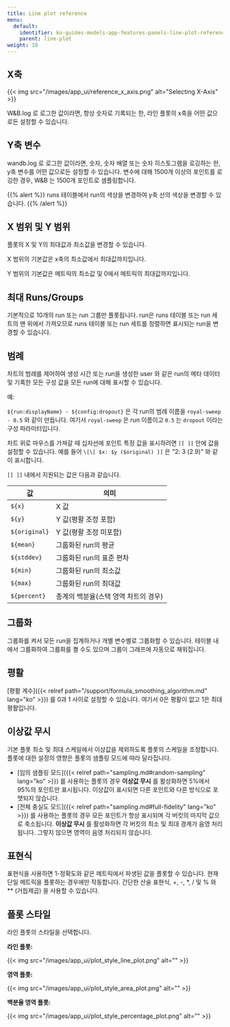 ```yaml
---
title: Line plot reference
menu:
  default:
    identifier: ko-guides-models-app-features-panels-line-plot-reference
    parent: line-plot
weight: 10
---
```


## X축

{{< img src="/images/app_ui/reference_x_axis.png" alt="Selecting X-Axis" >}}

W&B.log 로 로그한 값이라면, 항상 숫자로 기록되는 한, 라인 플롯의 x축을 어떤 값으로든 설정할 수 있습니다.

## Y축 변수

wandb.log 로 로그한 값이라면, 숫자, 숫자 배열 또는 숫자 히스토그램을 로깅하는 한, y축 변수를 어떤 값으로든 설정할 수 있습니다. 변수에 대해 1500개 이상의 포인트를 로깅한 경우, W&B 는 1500개 포인트로 샘플링합니다.

{{% alert %}}
runs 테이블에서 run의 색상을 변경하여 y축 선의 색상을 변경할 수 있습니다.
{{% /alert %}}

## X 범위 및 Y 범위

플롯의 X 및 Y의 최대값과 최소값을 변경할 수 있습니다.

X 범위의 기본값은 x축의 최소값에서 최대값까지입니다.

Y 범위의 기본값은 메트릭의 최소값 및 0에서 메트릭의 최대값까지입니다.

## 최대 Runs/Groups

기본적으로 10개의 run 또는 run 그룹만 플롯됩니다. run은 runs 테이블 또는 run 세트의 맨 위에서 가져오므로 runs 테이블 또는 run 세트를 정렬하면 표시되는 run을 변경할 수 있습니다.

## 범례

차트의 범례를 제어하여 생성 시간 또는 run을 생성한 user 와 같은 run의 메타 데이터 및 기록한 모든 구성 값을 모든 run에 대해 표시할 수 있습니다.

예:

`${run:displayName} - ${config:dropout}` 은 각 run의 범례 이름을 `royal-sweep - 0.5` 와 같이 만듭니다. 여기서 `royal-sweep` 은 run 이름이고 `0.5` 는 `dropout` 이라는 구성 파라미터입니다.

차트 위로 마우스를 가져갈 때 십자선에 포인트 특정 값을 표시하려면 `[[ ]]` 안에 값을 설정할 수 있습니다. 예를 들어 `\[\[ $x: $y ($original) ]]` 은 "2: 3 (2.9)" 와 같이 표시합니다.

`[[ ]]` 내에서 지원되는 값은 다음과 같습니다.

| 값             | 의미                                           |
| --------------- | --------------------------------------------- |
| `${x}`          | X 값                                          |
| `${y}`          | Y 값(평활 조정 포함)                            |
| `${original}`   | Y 값(평활 조정 미포함)                         |
| `${mean}`       | 그룹화된 run의 평균                             |
| `${stddev}`     | 그룹화된 run의 표준 편차                          |
| `${min}`        | 그룹화된 run의 최소값                            |
| `${max}`        | 그룹화된 run의 최대값                            |
| `${percent}`    | 총계의 백분율(스택 영역 차트의 경우)              |

## 그룹화

그룹화를 켜서 모든 run을 집계하거나 개별 변수별로 그룹화할 수 있습니다. 테이블 내에서 그룹화하여 그룹화를 켤 수도 있으며 그룹이 그래프에 자동으로 채워집니다.

## 평활

[평활 계수]({{< relref path="/support/formula_smoothing_algorithm.md" lang="ko" >}}) 를 0과 1 사이로 설정할 수 있습니다. 여기서 0은 평활이 없고 1은 최대 평활입니다.

## 이상값 무시

기본 플롯 최소 및 최대 스케일에서 이상값을 제외하도록 플롯의 스케일을 조정합니다. 플롯에 대한 설정의 영향은 플롯의 샘플링 모드에 따라 달라집니다.

- [임의 샘플링 모드]({{< relref path="sampling.md#random-sampling" lang="ko" >}}) 를 사용하는 플롯의 경우 **이상값 무시** 를 활성화하면 5%에서 95%의 포인트만 표시됩니다. 이상값이 표시되면 다른 포인트와 다른 방식으로 포맷되지 않습니다.
- [전체 충실도 모드]({{< relref path="sampling.md#full-fidelity" lang="ko" >}}) 를 사용하는 플롯의 경우 모든 포인트가 항상 표시되며 각 버킷의 마지막 값으로 축소됩니다. **이상값 무시** 를 활성화하면 각 버킷의 최소 및 최대 경계가 음영 처리됩니다. 그렇지 않으면 영역이 음영 처리되지 않습니다.

## 표현식

표현식을 사용하면 1-정확도와 같은 메트릭에서 파생된 값을 플롯할 수 있습니다. 현재 단일 메트릭을 플롯하는 경우에만 작동합니다. 간단한 산술 표현식, +, -, \*, / 및 % 와 ** (거듭제곱) 을 사용할 수 있습니다.

## 플롯 스타일

라인 플롯의 스타일을 선택합니다.

**라인 플롯:**

{{< img src="/images/app_ui/plot_style_line_plot.png" alt="" >}}

**영역 플롯:**

{{< img src="/images/app_ui/plot_style_area_plot.png" alt="" >}}

**백분율 영역 플롯:**

{{< img src="/images/app_ui/plot_style_percentage_plot.png" alt="" >}}
